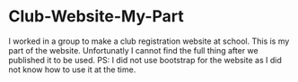 # Club-Website-My-Part
I worked in a group to make a club registration website at school. This is my part of the website. Unfortunatly I cannot find the full thing after we published it to be used. PS: I did not use bootstrap for the website as I did not know how to use it at the time.
